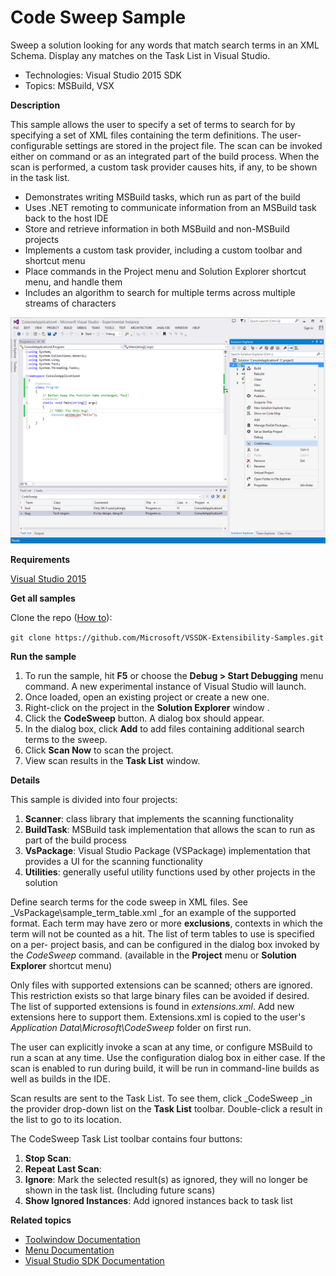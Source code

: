# Code Sweep Sample
Sweep a solution looking for any words that match search terms
in an XML Schema. Display any matches on the Task List in Visual Studio.

* Technologies: Visual Studio 2015 SDK
* Topics: MSBuild, VSX

**Description**

This sample allows the user to specify a set of terms to search for by
specifying a set of XML files containing the term definitions. The user-
configurable settings are stored in the project file. The scan can be invoked
either on command or as an integrated part of the build process. When the scan
is performed, a custom task provider causes hits, if any, to be shown in the
task list.

  * Demonstrates writing MSBuild tasks, which run as part of the build
  * Uses .NET remoting to communicate information from an MSBuild task back to the host IDE
  * Store and retrieve information in both MSBuild and non-MSBuild projects
  * Implements a custom task provider, including a custom toolbar and shortcut menu
  * Place commands in the Project menu and Solution Explorer shortcut menu, and handle them
  * Includes an algorithm to search for multiple terms across multiple streams of characters

![image](C%23/Example.CodeSweep.png)

**Requirements**

[ Visual Studio 2015 ](https://www.visualstudio.com/products/visual-studio-community-vs?wt.mc_id=o~display~github~vssdk)




**Get all samples**

Clone the repo ([How to](https://git-scm.com/book/en/v2/Git-Basics-Getting-a-Git-Repository#Cloning-an-Existing-Repository)):

`git clone https://github.com/Microsoft/VSSDK-Extensibility-Samples.git`

**Run the sample**

  1. To run the sample, hit **F5** or choose the **Debug &gt; Start Debugging** menu command. A new experimental instance of Visual Studio will launch.
  2. Once loaded, open an existing project or create a new one.
  3. Right-click on the project in the **Solution Explorer** window .
  4. Click the **CodeSweep** button. A dialog box should appear.
  5. In the dialog box, click **Add** to add files containing additional search terms to the sweep.
  6. Click **Scan Now** to scan the project.
  7. View scan results in the **Task List** window.



**Details**

This sample is divided into four projects:

  1. **Scanner**: class library that implements the scanning functionality
  2. **BuildTask**: MSBuild task implementation that allows the scan to run as part of the build process
  3. **VsPackage**: Visual Studio Package (VSPackage) implementation that provides a UI for the scanning functionality
  4. **Utilities**: generally useful utility functions used by other projects in the solution



Define search terms for the code sweep in XML files. See
_VsPackage\sample_term_table.xml _for an example of the supported format. Each
term may have zero or more **exclusions**, contexts in which the term will not
be counted as a hit. The list of term tables to use is specified on a per-
project basis, and can be configured in the dialog box invoked by the
_CodeSweep_ command. (available in the **Project** menu or **Solution
Explorer** shortcut menu)

Only files with supported extensions can be scanned; others are ignored. This
restriction exists so that large binary files can be avoided if desired. The
list of supported extensions is found in _extensions.xml_. Add new extensions
here to support them. Extensions.xml is copied to the user's _Application
Data\Microsoft\CodeSweep_ folder on first run.

The user can explicitly invoke a scan at any time, or configure MSBuild to run
a scan at any time. Use the configuration dialog box in either case. If the
scan is enabled to run during build, it will be run in command-line builds as
well as builds in the IDE.

Scan results are sent to the Task List. To see them, click _CodeSweep _in the
provider drop-down list on the **Task List** toolbar. Double-click a result in
the list to go to its location.

The CodeSweep Task List toolbar contains four buttons:

  1. **Stop Scan**:
  2. **Repeat Last Scan**:
  3. **Ignore**: Mark the selected result(s) as ignored, they will no longer be shown in the task list. (Including future scans)
  4. **Show Ignored Instances**: Add ignored instances back to task list



**Related topics**

  * [ Toolwindow Documentation ](https://msdn.microsoft.com/en-us/library/bb165390(v=vs.140).aspx)
  * [ Menu Documentation ](https://msdn.microsoft.com/en-us/library/bb165937(v=vs.140).aspx)
  * [ Visual Studio SDK Documentation ](https://msdn.microsoft.com/en-us/library/bb166441(v=vs.140).aspx)

